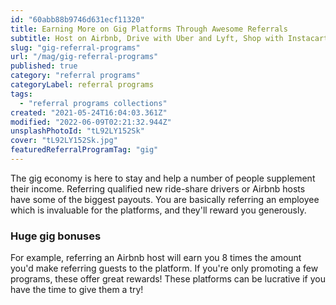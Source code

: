 ```yaml
---
id: "60abb88b9746d631ecf11320"
title: Earning More on Gig Platforms Through Awesome Referrals
subtitle: Host on Airbnb, Drive with Uber and Lyft, Shop with Instacart.
slug: "gig-referral-programs"
url: "/mag/gig-referral-programs"
published: true
category: "referral programs"
categoryLabel: referral programs
tags:
  - "referral programs collections"
created: "2021-05-24T16:04:03.361Z"
modified: "2022-06-09T02:21:32.944Z"
unsplashPhotoId: "tL92LY152Sk"
cover: "tL92LY152Sk.jpg"
featuredReferralProgramTag: "gig"
---
```

The gig economy is here to stay and help a number of people supplement their income. Referring qualified new ride-share drivers or Airbnb hosts have some of the biggest payouts. You are basically referring an employee which is invaluable for the platforms, and they'll reward you generously.

### **Huge gig bonuses**

For example, referring an Airbnb host will earn you 8 times the amount you'd make referring guests to the platform. If you're only promoting a few programs, these offer great rewards! These platforms can be lucrative if you have the time to give them a try!